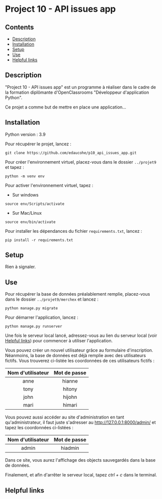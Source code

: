 # Project 10 - API issues app

## Contents
- [Description](#description)
- [Installation](#installation)
- [Setup](#setup)
- [Use](#use)
- [Helpful links](#links)

## Description <a class="anchor" id="description"></a>

"Project 10 - API issues app" est un programme à réaliser dans le cadre de la formation diplômante d'OpenClassrooms "Développeur d'application Python".

Ce projet a comme but de mettre en place une application...


## Installation <a class="anchor" id="installation"></a>
    
Python version : 3.9

Pour récupérer le projet, lancez :
```
git clone https://github.com/edaucohe/p10_api_issues_app.git
```

Pour créer l'environnement virtuel, placez-vous dans le dossier `../projet9` et tapez :
```
python -m venv env  
```

Pour activer l'environnement virtuel, tapez :

- Sur windows
```
source env/Scripts/activate
```
- Sur Mac/Linux
```
source env/bin/activate
```

Pour installer les dépendances du fichier `requirements.txt`, lancez :
```
pip install -r requirements.txt
```

## Setup <a class="anchor" id="setup"></a>

Rien à signaler.

## Use <a class="anchor" id="use"></a>

Pour récupérer la base de données préalablement remplie, placez-vous dans le dossier `../projet9/merchex` et lancez :
```
python manage.py migrate  
```
Pour démarrer l'application, lancez :
```
python manage.py runserver  
```

Une fois le serveur local lancé, adressez-vous au lien du serveur local (voir [Helpful links](#links)) pour commencer à utiliser l'application.

Vous pouvez créer un nouvel utilisateur grâce au formulaire d'inscription. Néanmoins, la base de données est déjà remplie 
avec des utilisateurs fictifs. Vous trouverez ci-listée les coordonnées de ces utilisateurs fictifs :

| Nom d'utilisateur | Mot de passe |
|:-----------------:|:------------:|
|       anne        |    hianne    |
|       tony        |    hitony    |
|       john        |    hijohn    |
|       mari        |    himari    |

Vous pouvez aussi accéder au site d'administration en tant qu'administrateur,
il faut juste s'adresser au http://127.0.0.1:8000/admin/ et tapez les coordonnées ci-listées :

| Nom d'utilisateur | Mot de passe |
|:-----------------:|:------------:|
|       admin       |   hiadmin    |

Dans ce site, vous aurez l'affichage des objects sauvegardés dans la base de données.

Finalement, et afin d'arrêter le serveur local, tapez *ctrl + c* dans le terminal. 

## Helpful links <a class="anchor" id="links"></a>


